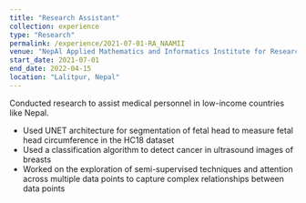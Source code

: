 ```yaml
---
title: "Research Assistant"
collection: experience
type: "Research"
permalink: /experience/2021-07-01-RA_NAAMII
venue: "NepAl Applied Mathematics and Informatics Institute for Research (NAAMII)"
start_date: 2021-07-01
end_date: 2022-04-15
location: "Lalitpur, Nepal"
---
```


Conducted research to assist medical personnel in low-income countries like Nepal. 
* Used UNET architecture for segmentation of fetal head to measure fetal head circumference in the HC18 dataset  
* Used a classification algorithm to detect cancer in ultrasound images of breasts  
* Worked on the exploration of semi-supervised techniques and attention across multiple data points to capture complex relationships between data points